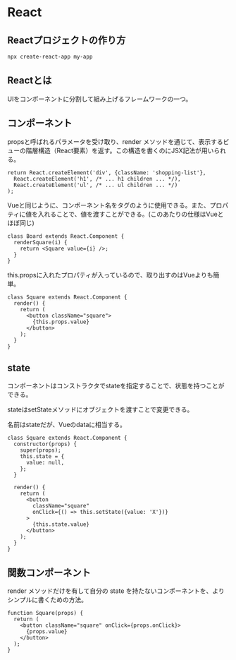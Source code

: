 # React
## Reactプロジェクトの作り方
```sh
npx create-react-app my-app
```

## Reactとは
UIをコンポーネントに分割して組み上げるフレームワークの一つ。

## コンポーネント
propsと呼ばれるパラメータを受け取り、render メソッドを通じて、表示するビューの階層構造（React要素）を返す。この構造を書くのにJSX記法が用いられる。
```JS
return React.createElement('div', {className: 'shopping-list'},
  React.createElement('h1', /* ... h1 children ... */),
  React.createElement('ul', /* ... ul children ... */)
);
```
Vueと同じように、コンポーネント名をタグのように使用できる。また、プロパティに値を入れることで、値を渡すことができる。(このあたりの仕様はVueとほぼ同じ)
```JS
class Board extends React.Component {
  renderSquare(i) {
    return <Square value={i} />;
  }
}
```
this.propsに入れたプロパティが入っているので、取り出すのはVueよりも簡単。
```JS
class Square extends React.Component {
  render() {
    return (
      <button className="square">
        {this.props.value}
      </button>
    );
  }
}
```

## state
コンポーネントはコンストラクタでstateを指定することで、状態を持つことができる。

stateはsetStateメソッドにオブジェクトを渡すことで変更できる。

名前はstateだが、Vueのdataに相当する。
```JS
class Square extends React.Component {
  constructor(props) {
    super(props);
    this.state = {
      value: null,
    };
  }

  render() {
    return (
      <button
        className="square"
        onClick={() => this.setState({value: 'X'})}
      >
        {this.state.value}
      </button>
    );
  }
}
```

## 関数コンポーネント
render メソッドだけを有して自分の state を持たないコンポーネントを、よりシンプルに書くための方法。
```JS
function Square(props) {
  return (
    <button className="square" onClick={props.onClick}>
      {props.value}
    </button>
  );
}
```